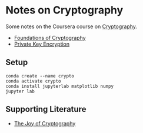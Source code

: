 # Notes on Cryptography

Some notes on the Coursera course on [Cryptography](https://www.coursera.org/learn/cryptography).

* [Foundations of Cryptography](https://nbviewer.jupyter.org/github/thomd/notes-on-cryptography/blob/main/foundations-of-cryptography.ipynb)
* [Private Key Encryption](https://nbviewer.jupyter.org/github/thomd/notes-on-cryptography/blob/main/private-key-encryption.ipynb)

## Setup

    conda create --name crypto
    conda activate crypto
    conda install jupyterlab matplotlib numpy
    jupyter lab

## Supporting Literature

* [The Joy of Cryptography](https://joyofcryptography.com)
